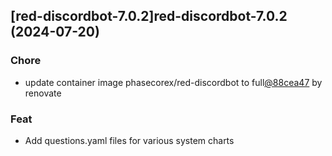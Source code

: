 

## [red-discordbot-7.0.2]red-discordbot-7.0.2 (2024-07-20)

### Chore



- update container image phasecorex/red-discordbot to full[@88cea47](https://github.com/88cea47) by renovate

### Feat



- Add questions.yaml files for various system charts